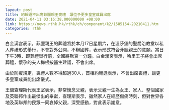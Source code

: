 ```yaml
---
layout: post
title: 約翰遜不出席菲臘親王喪禮　讓位予更多皇室成員出席
date: 2021-04-11 03:16:38.000000000 +08:00
link: https://news.rthk.hk/rthk/ch/component/k2/1585154-20210411.htm
categories: rthk
---
```


白金漢宮表示，菲臘親王的葬禮將於本月17日星期六，在溫莎堡的聖喬治教堂以私人葬禮形式舉行，不會對外公開，不辦國葬，表示形式符合菲臘親王的意願。當日下午3時、即葬禮舉行前，全國將默哀一分鐘。白金漢宮表示，哈里王子將會出席葬禮，懷孕的夫人梅根按醫生建議，不會出席。

由於防疫規定，喪禮人數不得超過30人，首相約翰遜表示，不會出席喪禮，讓更多皇室成員能出席儀式。

王儲查理斯代表王室表示，非常懷念父親，表示父親一生為女王、家人、整個國家及英聯邦作出最傑出的奉獻，查理斯表示，雖然家人在經歷傷痛時刻，但對世界各地及英聯邦的民眾一同哀悼父親，深受感動，對此表示謝意。
